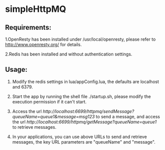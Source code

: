 # simpleHttpMQ

## Requirements:

1.OpenResty has been installed under /usr/local/openresty, please refer to http://www.openresty.org/ for details.

2.Redis has been installed and without authentication settings.

## Usage:

1. Modify the redis settings in lua/appConfig.lua, the defaults are localhost and 6379.

2. Start the app by running the shell file ./startup.sh, please modify the execution permission if it can't start.

3. Access the url *http://localhost:6699/httpmq/sendMessage?queueName=queue1&message=msg123* to send a message, and access the url *http://localhost:6699/httpmq/getMessage?queueName=queue1* to retrieve messages.

4. In your applications, you can use above URLs to send and retrieve messages, the key URL parameters are "queueName" and "message".


